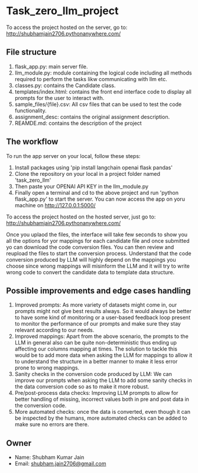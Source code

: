 # Task_zero_llm_project

To access the project hosted on the server, go to: http://shubhamjain2706.pythonanywhere.com/

## File structure

1. flask_app.py: main server file.
2. llm_module.py: module containing the logical code including all methods required to perform the tasks likw communicating with llm etc.
3. classes.py: contains the Candidate class.
4. templates/index.html: contains the front end interface code to display all prompts for the user to interact with.
5. sample_files/{file}.csv: All csv files that can be used to test the code functionality.
6. assignment_desc: contains the original assignment description.
7. REAMDE.md: contains the description of the project

## The workflow

To run the app server on your local, follow these steps:

1. Install packages using 'pip install langchain openai flask pandas'
2. Clone the repository on your local in a project folder named 'task_zero_llm'
3. Then paste your OPENAI API KEY in the llm_module.py
4. Finally open a terminal and cd to the above project and run 'python flask_app.py' to start the server. You can now access the app on yoru machine on http://127.0.0.1:5000/

To access the project hosted on the hosted server, just go to: http://shubhamjain2706.pythonanywhere.com/

Once you uplaod the files, the interface will take few seconds to show you all the options for yor mappings for each candidate file and once submitted yo can download the code conversion files.
You can then review and reupload the files to start the conversion process. Understand that the code conversion produced by LLM will highly depend on the mappings you choose since wrong mappings
will misinform the LLM and it will try to write wrong code to convert the candidate data to template data structure.

## Possible improvements and edge cases handling

1. Improved prompts: As more variety of datasets might come in, our prompts might not give best results always. So it would always be better to have some kind of monitoring or a user-based feedback loop present to monitor the performance of our prompts and make sure they stay relevant according to our needs.
2. Improved mappings: Apart from the above scenario, the prompts to the LLM in general also can be quite non-deterministic thus ending up affecting our columns mapping at times. The solution to tackle this would be to add more data when asking the LLM for mappings to allow it to understand the structure in a better manner to make it less error prone to wrong mappings.
3. Sanity checks in the conversion code produced by LLM: We can improve our prompts when asking the LLM to add some sanity checks in the data conversion code so as to make it more robust.
4. Pre/post-process data checks: Improving LLM prompts to allow for better handling of missing, incorrect values both in pre and post data in the conversion code.
5. More automated checks: once the data is converted, even though it can be inspected by the humans, more automated checks can be added to make sure no errors are there.

## Owner

- Name: Shubham Kumar Jain
- Email: shubham.jain2706@gmail.com
